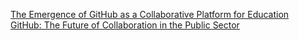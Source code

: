 [The Emergence of GitHub as a Collaborative Platform for Education](http://alexeyza.com/pdf/cscw15.pdf)  
[GitHub: The Future of Collaboration in the Public Sector](http://www.brookings.edu/blogs/techtank/posts/2014/12/16-github-government-use-longo)
